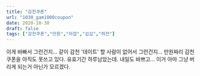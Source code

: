 ```yaml
---
title: "감천쿠폰"
url: "1030_gam1000coupon"
date: 2020-10-30
draft: false
tags: ["감천쿠폰","만원","아깝","섭섭","허전"]
---
```

이게 바빠서 그런건지... 같이 감천 '데이트' 할 사람이 없어서 그런건지...
만원짜리 감천 쿠폰을 아직도 못쓰고 있다. 유효기간 하루남았는데.
내일도 바쁘고... 이거 아마 그냥 버리게 되는거 아닌가 모르겠다.
